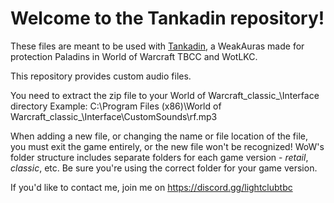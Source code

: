# Welcome to the Tankadin repository!

These files are meant to be used with [Tankadin](https://wago.io/tankadin), a WeakAuras made for protection Paladins in World of Warcraft TBCC and WotLKC.

This repository provides custom audio files.

You need to extract the zip file to your World of Warcraft\_classic_\Interface directory
Example: C:\Program Files (x86)\World of Warcraft\_classic_\Interface\CustomSounds\rf.mp3

When adding a new file, or changing the name or file location of the file, you must exit the game entirely, or the new file won't be recognized!
WoW's folder structure includes separate folders for each game version - _retail_, _classic_, etc. Be sure you're using the correct folder for your game version.

If you'd like to contact me, join me on https://discord.gg/lightclubtbc
